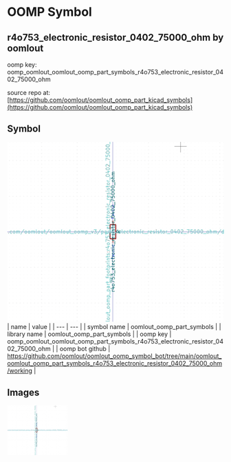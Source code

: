 # OOMP Symbol  
## r4o753_electronic_resistor_0402_75000_ohm  by oomlout  
  
oomp key: oomp_oomlout_oomlout_oomp_part_symbols_r4o753_electronic_resistor_0402_75000_ohm  
  
source repo at: [https://github.com/oomlout/oomlout_oomp_part_kicad_symbols](https://github.com/oomlout/oomlout_oomp_part_kicad_symbols)  
## Symbol  
  
[![working.png](working_600.png)](working.png)  
| name | value | 
| --- | --- | 
| symbol name | oomlout_oomp_part_symbols | 
| library name | oomlout_oomp_part_symbols | 
| oomp key | oomp_oomlout_oomlout_oomp_part_symbols_r4o753_electronic_resistor_0402_75000_ohm | 
| oomp bot github | https://github.com/oomlout/oomlout_oomp_symbol_bot/tree/main/oomlout_oomlout_oomp_part_symbols_r4o753_electronic_resistor_0402_75000_ohm/working | 
## Images  
  
[![working.png](working_140.png)](working.png)  

